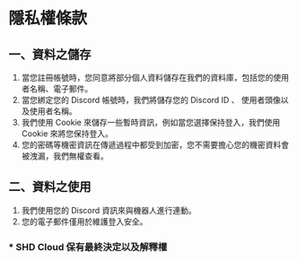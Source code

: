 # 隱私權條款

## 一、資料之儲存
1. 當您註冊帳號時，您同意將部分個人資料儲存在我們的資料庫，包括您的使用者名稱、電子郵件。
2. 當您綁定您的 Discord 帳號時，我們將儲存您的 Discord ID 、 使用者頭像以及使用者名稱。
3. 我們使用 Cookie 來儲存一些暫時資訊，例如當您選擇保持登入，我們使用 Cookie 來將您保持登入。
4. 您的密碼等機密資訊在傳遞過程中都受到加密，您不需要擔心您的機密資料會被洩漏，我們無權查看。

## 二、資料之使用
1. 我們使用您的 Discord 資訊來與機器人進行連動。
2. 您的電子郵件僅用於維護登入安全。

### * SHD Cloud 保有最終決定以及解釋權